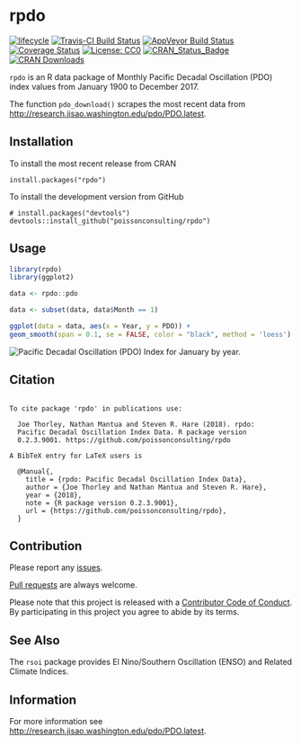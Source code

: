 
<!-- README.md is generated from README.Rmd. Please edit that file -->

# rpdo

[![lifecycle](https://img.shields.io/badge/lifecycle-stable-brightgreen.svg)](https://www.tidyverse.org/lifecycle/#stable)
[![Travis-CI Build
Status](https://travis-ci.org/poissonconsulting/rpdo.svg?branch=master)](https://travis-ci.org/poissonconsulting/rpdo)
[![AppVeyor Build
Status](https://ci.appveyor.com/api/projects/status/github/poissonconsulting/rpdo?branch=master&svg=true)](https://ci.appveyor.com/project/poissonconsulting/rpdo)
[![Coverage
Status](https://img.shields.io/codecov/c/github/poissonconsulting/rpdo/master.svg)](https://codecov.io/github/poissonconsulting/rpdo?branch=master)
[![License:
CC0](https://img.shields.io/badge/License-CC0-blue.svg)](https://creativecommons.org/publicdomain/zero/1.0/)
[![CRAN\_Status\_Badge](http://www.r-pkg.org/badges/version/rpdo)](https://cran.r-project.org/package=rpdo)
[![CRAN
Downloads](http://cranlogs.r-pkg.org/badges/grand-total/rpdo)](https://CRAN.R-project.org/package=rpdo)

`rpdo` is an R data package of Monthly Pacific Decadal Oscillation (PDO)
index values from January 1900 to December 2017.

The function `pdo_download()` scrapes the most recent data from
<http://research.jisao.washington.edu/pdo/PDO.latest>.

## Installation

To install the most recent release from CRAN

    install.packages("rpdo")

To install the development version from GitHub

    # install.packages("devtools")
    devtools::install_github("poissonconsulting/rpdo")

## Usage

``` r
library(rpdo)
library(ggplot2)

data <- rpdo::pdo

data <- subset(data, data$Month == 1)

ggplot(data = data, aes(x = Year, y = PDO)) + 
geom_smooth(span = 0.1, se = FALSE, color = "black", method = 'loess') + geom_point() + ylab("January PDO Index")
```

![Pacific Decadal Oscillation (PDO) Index for January by
year.](tools/README-unnamed-chunk-2-1.png)

## Citation

``` 

To cite package 'rpdo' in publications use:

  Joe Thorley, Nathan Mantua and Steven R. Hare (2018). rpdo:
  Pacific Decadal Oscillation Index Data. R package version
  0.2.3.9001. https://github.com/poissonconsulting/rpdo

A BibTeX entry for LaTeX users is

  @Manual{,
    title = {rpdo: Pacific Decadal Oscillation Index Data},
    author = {Joe Thorley and Nathan Mantua and Steven R. Hare},
    year = {2018},
    note = {R package version 0.2.3.9001},
    url = {https://github.com/poissonconsulting/rpdo},
  }
```

## Contribution

Please report any
[issues](https://github.com/poissonconsulting/rpdo/issues).

[Pull requests](https://github.com/poissonconsulting/rpdo/pulls) are
always welcome.

Please note that this project is released with a [Contributor Code of
Conduct](CONDUCT.md). By participating in this project you agree to
abide by its terms.

## See Also

The `rsoi` package provides El Nino/Southern Oscillation (ENSO) and
Related Climate Indices.

## Information

For more information see
<http://research.jisao.washington.edu/pdo/PDO.latest>.
